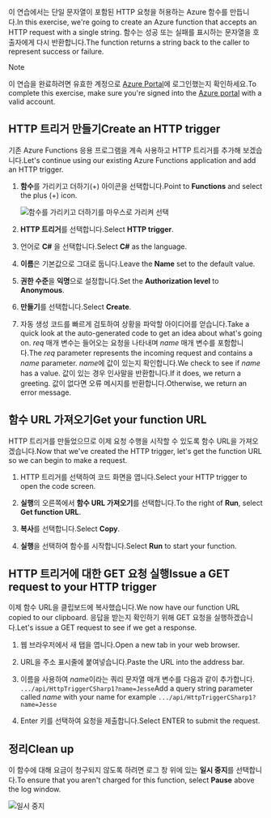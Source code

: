 <span data-ttu-id="a894e-101">이 연습에서는 단일 문자열이 포함된 HTTP 요청을 허용하는 Azure 함수를 만듭니다.</span><span class="sxs-lookup"><span data-stu-id="a894e-101">In this exercise, we're going to create an Azure function that accepts an HTTP request with a single string.</span></span> <span data-ttu-id="a894e-102">함수는 성공 또는 실패를 표시하는 문자열을 호출자에게 다시 반환합니다.</span><span class="sxs-lookup"><span data-stu-id="a894e-102">The function returns a string back to the caller to represent success or failure.</span></span>

> [!NOTE]
> <span data-ttu-id="a894e-103">이 연습을 완료하려면 유효한 계정으로 [Azure Portal](https://portal.azure.com?azure-portal=true)에 로그인했는지 확인하세요.</span><span class="sxs-lookup"><span data-stu-id="a894e-103">To complete this exercise, make sure you're signed into the [Azure portal](https://portal.azure.com?azure-portal=true) with a valid account.</span></span>

## <a name="create-an-http-trigger"></a><span data-ttu-id="a894e-104">HTTP 트리거 만들기</span><span class="sxs-lookup"><span data-stu-id="a894e-104">Create an HTTP trigger</span></span>

<span data-ttu-id="a894e-105">기존 Azure Functions 응용 프로그램을 계속 사용하고 HTTP 트리거를 추가해 보겠습니다.</span><span class="sxs-lookup"><span data-stu-id="a894e-105">Let's continue using our existing Azure Functions application and add an HTTP trigger.</span></span>

1. <span data-ttu-id="a894e-106">**함수**를 가리키고 더하기(+) 아이콘을 선택합니다.</span><span class="sxs-lookup"><span data-stu-id="a894e-106">Point to **Functions** and select the plus (+) icon.</span></span>

    ![함수를 가리키고 더하기를 마우스로 가리켜 선택](../media-drafts/4-hover-function.png)

2. <span data-ttu-id="a894e-108">**HTTP 트리거**를 선택합니다.</span><span class="sxs-lookup"><span data-stu-id="a894e-108">Select **HTTP trigger**.</span></span>

3. <span data-ttu-id="a894e-109">언어로 **C#** 을 선택합니다.</span><span class="sxs-lookup"><span data-stu-id="a894e-109">Select **C#** as the language.</span></span> 

4. <span data-ttu-id="a894e-110">**이름**은 기본값으로 그대로 둡니다.</span><span class="sxs-lookup"><span data-stu-id="a894e-110">Leave the **Name** set to the default value.</span></span>

5. <span data-ttu-id="a894e-111">**권한 수준**을 **익명**으로 설정합니다.</span><span class="sxs-lookup"><span data-stu-id="a894e-111">Set the **Authorization level** to **Anonymous**.</span></span>

6. <span data-ttu-id="a894e-112">**만들기**를 선택합니다.</span><span class="sxs-lookup"><span data-stu-id="a894e-112">Select **Create**.</span></span>

7. <span data-ttu-id="a894e-113">자동 생성 코드를 빠르게 검토하여 상황을 파악할 아이디어를 얻습니다.</span><span class="sxs-lookup"><span data-stu-id="a894e-113">Take a quick look at the auto-generated code to get an idea about what's going on.</span></span> <span data-ttu-id="a894e-114">*req* 매개 변수는 들어오는 요청을 나타내며 *name* 매개 변수를 포함합니다.</span><span class="sxs-lookup"><span data-stu-id="a894e-114">The *req* parameter represents the incoming request and contains a *name* parameter.</span></span> <span data-ttu-id="a894e-115">*name*에 값이 있는지 확인합니다.</span><span class="sxs-lookup"><span data-stu-id="a894e-115">We check to see if *name* has a value.</span></span> <span data-ttu-id="a894e-116">값이 있는 경우 인사말을 반환합니다.</span><span class="sxs-lookup"><span data-stu-id="a894e-116">If it does, we return a greeting.</span></span> <span data-ttu-id="a894e-117">값이 없다면 오류 메시지를 반환합니다.</span><span class="sxs-lookup"><span data-stu-id="a894e-117">Otherwise, we return an error message.</span></span>

## <a name="get-your-function-url"></a><span data-ttu-id="a894e-118">함수 URL 가져오기</span><span class="sxs-lookup"><span data-stu-id="a894e-118">Get your function URL</span></span>

<span data-ttu-id="a894e-119">HTTP 트리거를 만들었으므로 이제 요청 수행을 시작할 수 있도록 함수 URL을 가져오겠습니다.</span><span class="sxs-lookup"><span data-stu-id="a894e-119">Now that we've created the HTTP trigger, let's get the function URL so we can begin to make a request.</span></span>

1. <span data-ttu-id="a894e-120">HTTP 트리거를 선택하여 코드 화면을 엽니다.</span><span class="sxs-lookup"><span data-stu-id="a894e-120">Select your HTTP trigger to open the code screen.</span></span>

2. <span data-ttu-id="a894e-121">**실행**의 오른쪽에서 **함수 URL 가져오기**를 선택합니다.</span><span class="sxs-lookup"><span data-stu-id="a894e-121">To the right of **Run**, select **Get function URL**.</span></span>

3. <span data-ttu-id="a894e-122">**복사**를 선택합니다.</span><span class="sxs-lookup"><span data-stu-id="a894e-122">Select **Copy**.</span></span>

4. <span data-ttu-id="a894e-123">**실행**을 선택하여 함수를 시작합니다.</span><span class="sxs-lookup"><span data-stu-id="a894e-123">Select **Run** to start your function.</span></span>

## <a name="issue-a-get-request-to-your-http-trigger"></a><span data-ttu-id="a894e-124">HTTP 트리거에 대한 GET 요청 실행</span><span class="sxs-lookup"><span data-stu-id="a894e-124">Issue a GET request to your HTTP trigger</span></span>

<span data-ttu-id="a894e-125">이제 함수 URL을 클립보드에 복사했습니다.</span><span class="sxs-lookup"><span data-stu-id="a894e-125">We now have our function URL copied to our clipboard.</span></span> <span data-ttu-id="a894e-126">응답을 받는지 확인하기 위해 GET 요청을 실행하겠습니다.</span><span class="sxs-lookup"><span data-stu-id="a894e-126">Let's issue a GET request to see if we get a response.</span></span>

1. <span data-ttu-id="a894e-127">웹 브라우저에서 새 탭을 엽니다.</span><span class="sxs-lookup"><span data-stu-id="a894e-127">Open a new tab in your web browser.</span></span>

2. <span data-ttu-id="a894e-128">URL을 주소 표시줄에 붙여넣습니다.</span><span class="sxs-lookup"><span data-stu-id="a894e-128">Paste the URL into the address bar.</span></span>

3. <span data-ttu-id="a894e-129">이름을 사용하여 *name*이라는 쿼리 문자열 매개 변수를 다음과 같이 추가합니다. `.../api/HttpTriggerCSharp1?name=Jesse`</span><span class="sxs-lookup"><span data-stu-id="a894e-129">Add a query string parameter called *name* with your name for example `.../api/HttpTriggerCSharp1?name=Jesse`</span></span>

4. <span data-ttu-id="a894e-130">Enter 키를 선택하여 요청을 제출합니다.</span><span class="sxs-lookup"><span data-stu-id="a894e-130">Select ENTER to submit the request.</span></span>

## <a name="clean-up"></a><span data-ttu-id="a894e-131">정리</span><span class="sxs-lookup"><span data-stu-id="a894e-131">Clean up</span></span>

<span data-ttu-id="a894e-132">이 함수에 대해 요금이 청구되지 않도록 하려면 로그 창 위에 있는 **일시 중지**를 선택합니다.</span><span class="sxs-lookup"><span data-stu-id="a894e-132">To ensure that you aren't charged for this function, select **Pause** above the log window.</span></span>

![일시 중지](../media-drafts/4-pause-timer.png)